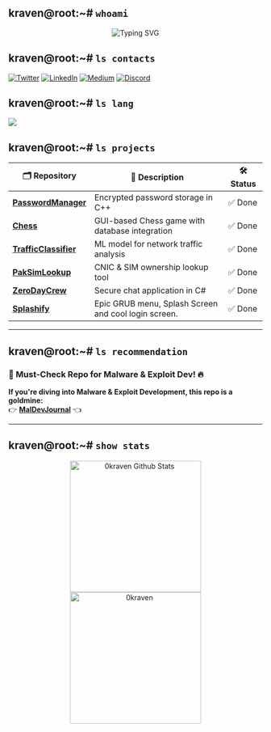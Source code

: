 ## kraven@root:~# `whoami`

<p align="center">
  <img src="https://readme-typing-svg.demolab.com?font=Fira+Code&size=28&pause=200&color=00FF00&center=true&vCenter=true&random=false&width=500&lines= 0kraven | justanormalguy.;Malware+Developer;CTF+Player;Reverse+Engineer;Exploit+Developer;Pentester;Programmer" alt="Typing SVG" />
</p>


## kraven@root:~# `ls contacts`

<p align="left">
  <a href="https://twitter.com/@echomekaber"><img src="https://img.shields.io/badge/instagram-%231DA1F2.svg?style=for-the-badge&logo=instagram&logoColor=white" alt="Twitter"></a>
  <a href="https://www.linkedin.com/in/0xkabeer"><img src="https://img.shields.io/badge/LinkedIn-%230077B5.svg?style=for-the-badge&logo=linkedin&logoColor=white" alt="LinkedIn"></a>
  <a href="https://medium.com/@kabeercybersec"><img src="https://img.shields.io/badge/Medium-%23000000.svg?style=for-the-badge&logo=medium&logoColor=white" alt="Medium"></a>
  <a href="https://discord.com/users/kxor_59179"><img src="https://img.shields.io/badge/Discord-%237289DA.svg?style=for-the-badge&logo=discord&logoColor=white" alt="Discord"></a>
</p>


## kraven@root:~# `ls lang`

<p align="left">
  <img src="https://skillicons.dev/icons?i=bash,c,cpp,cs,java,python,mysql,git,linux" />
</p>




## kraven@root:~# `ls projects`

| 🗂 Repository                     | 📜 Description                                                | 🛠 Status |
|----------------------------------|----------------------------------------------------------------|-----------|
| **[PasswordManager](https://github.com/0kraven/PasswordManager)**  | Encrypted password storage in C++                               | ✅ Done  |
| **[Chess](https://github.com/0kraven/Chess)**                      | GUI-based Chess game with database integration                  | ✅ Done  |
| **[TrafficClassifier](https://github.com/0kraven/network-traffic-classifier-model)** | ML model for network traffic analysis         | ✅ Done  |
| **[PakSimLookup](https://github.com/0kraven/PakSimLookup)**         | CNIC & SIM ownership lookup tool                               | ✅ Done  |
| **[ZeroDayCrew](https://github.com/0kraven/ZeroDayCrew)**           | Secure chat application in C#                                  | ✅ Done  |
| **[Splashify](https://github.com/0kraven/Splashify)**               | Epic GRUB menu, Splash Screen and cool login screen.	       | ✅ Done  |


---
## kraven@root:~# `ls recommendation`

### 🚀 Must-Check Repo for Malware & Exploit Dev! 🔥  
**If you're diving into Malware & Exploit Development, this repo is a goldmine:**  
👉 **[MalDevJournal](https://github.com/0kraven/MalDevJournal)** 👈  

---
## kraven@root:~# `show stats`

<p align="center">
    <a href="https://github.com/0kraven">
	    <img alt="0kraven Github Stats" src="https://github-readme-stats.vercel.app/api?username=0kraven&show_icons=true&count_private=true&locale=en&theme=tokyonight&layout=compact" height="260px"/>
	  <img src="https://github-readme-stats.vercel.app/api/top-langs?username=0kraven&langs_count=20&show_icons=true&locale=en&theme=tokyonight" alt="0kraven" height="260px"/>
<br/>
</a>
